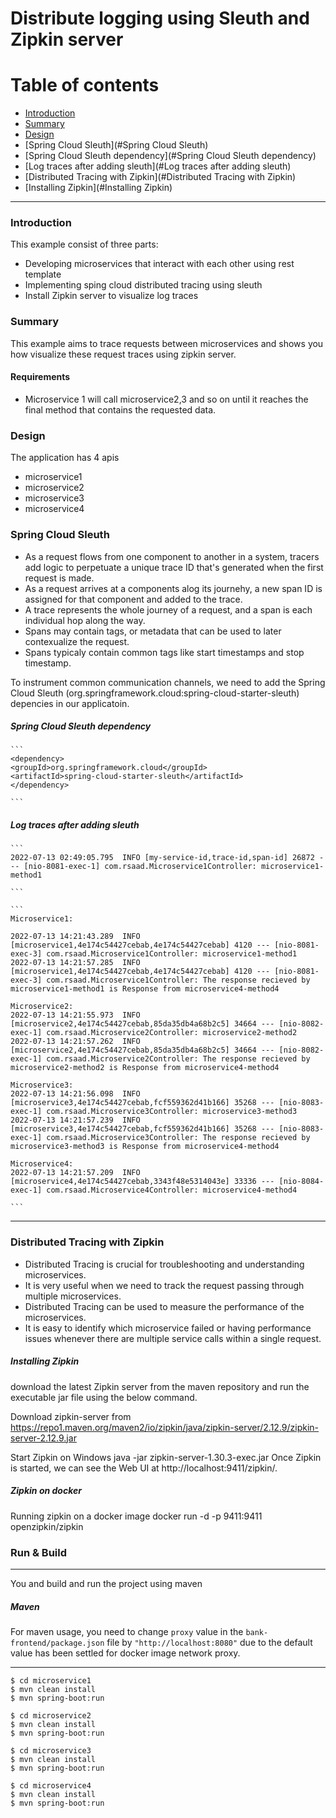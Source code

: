 ﻿# Distribute logging using Sleuth and Zipkin server

# Table of contents
- [Introduction](#Introduction)
- [Summary](#Summary)
- [Design](#Design)
- [Spring Cloud Sleuth](#Spring Cloud Sleuth)
- [Spring Cloud Sleuth dependency](#Spring Cloud Sleuth dependency)
- [Log traces after adding sleuth](#Log traces after adding sleuth)
- [Distributed Tracing with Zipkin](#Distributed Tracing with Zipkin)
- [Installing Zipkin](#Installing Zipkin)
___

### Introduction

This example consist of three parts:
- Developing microservices that interact with each other using rest template
- Implementing sping cloud distributed tracing using sleuth
- Install Zipkin server to visualize log traces

### Summary
This example aims to trace requests between microservices and shows you how visualize these request traces using zipkin server.

#### Requirements

- Microservice 1 will call microservice2,3 and so on until it reaches the final method that contains the requested data.

### Design

The application has 4 apis
* microservice1
* microservice2
* microservice3
* microservice4

### Spring Cloud Sleuth
- As a request flows from one component to another in a system, tracers add logic to perpetuate a unique trace ID that's generated when the first request is made.
- As a request arrives at a components alog its journehy, a new span ID is assigned for that component and added to the trace.
- A trace represents the whole journey of a request, and a span is each individual hop along the way.
- Spans may contain tags, or metadata that can be used to later contexualize the request.
- Spans typicaly contain common tags like start timestamps and stop timestamp.

To instrument common communication channels, we need to add the  Spring Cloud Sleuth (org.springframework.cloud:spring-cloud-starter-sleuth) depencies in our applicatoin.

##### Spring Cloud Sleuth dependency

````
```
<dependency>
<groupId>org.springframework.cloud</groupId>
<artifactId>spring-cloud-starter-sleuth</artifactId>
</dependency>

```
````
##### Log traces after adding sleuth

   ````
```
2022-07-13 02:49:05.795  INFO [my-service-id,trace-id,span-id] 26872 --- [nio-8081-exec-1] com.rsaad.Microservice1Controller: microservice1-method1

```
````

````
```
Microservice1:

2022-07-13 14:21:43.289  INFO [microservice1,4e174c54427cebab,4e174c54427cebab] 4120 --- [nio-8081-exec-3] com.rsaad.Microservice1Controller: microservice1-method1
2022-07-13 14:21:57.285  INFO [microservice1,4e174c54427cebab,4e174c54427cebab] 4120 --- [nio-8081-exec-3] com.rsaad.Microservice1Controller: The response recieved by microservice1-method1 is Response from microservice4-method4

Microservice2:
2022-07-13 14:21:55.973  INFO [microservice2,4e174c54427cebab,85da35db4a68b2c5] 34664 --- [nio-8082-exec-1] com.rsaad.Microservice2Controller: microservice2-method2
2022-07-13 14:21:57.262  INFO [microservice2,4e174c54427cebab,85da35db4a68b2c5] 34664 --- [nio-8082-exec-1] com.rsaad.Microservice2Controller: The response recieved by microservice2-method2 is Response from microservice4-method4

Microservice3:
2022-07-13 14:21:56.098  INFO [microservice3,4e174c54427cebab,fcf559362d41b166] 35268 --- [nio-8083-exec-1] com.rsaad.Microservice3Controller: microservice3-method3
2022-07-13 14:21:57.239  INFO [microservice3,4e174c54427cebab,fcf559362d41b166] 35268 --- [nio-8083-exec-1] com.rsaad.Microservice3Controller: The response recieved by microservice3-method3 is Response from microservice4-method4

Microservice4:
2022-07-13 14:21:57.209  INFO [microservice4,4e174c54427cebab,3343f48e5314043e] 33336 --- [nio-8084-exec-1] com.rsaad.Microservice4Controller: microservice4-method4

```
````

---

### Distributed Tracing with Zipkin

- Distributed Tracing is crucial for troubleshooting and understanding microservices. 
- It is very useful when we need to track the request passing through multiple microservices.
- Distributed Tracing can be used to measure the performance of the microservices. 
- It is easy to identify which microservice failed or having performance issues whenever there are multiple service calls within a single request.

##### Installing Zipkin

download the latest Zipkin server from the maven repository and run the executable jar file using the below command.

Download zipkin-server from https://repo1.maven.org/maven2/io/zipkin/java/zipkin-server/2.12.9/zipkin-server-2.12.9.jar

Start Zipkin on Windows
java -jar zipkin-server-1.30.3-exec.jar
Once Zipkin is started, we can see the Web UI at http://localhost:9411/zipkin/.

##### Zipkin on docker

Running zipkin on a docker image
docker run -d -p 9411:9411 openzipkin/zipkin


### Run & Build

---

You and build and run the project using maven

##### Maven

For maven usage, you need to change `proxy` value in the `bank-frontend/package.json` 
file by `"http://localhost:8080"` due to the default value has been settled for docker image network proxy.
___

```ssh
$ cd microservice1
$ mvn clean install
$ mvn spring-boot:run

$ cd microservice2
$ mvn clean install
$ mvn spring-boot:run

$ cd microservice3
$ mvn clean install
$ mvn spring-boot:run

$ cd microservice4
$ mvn clean install
$ mvn spring-boot:run

```
